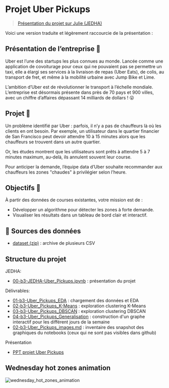 # Projet Uber Pickups

> [Présentation du projet sur Julie (JEDHA)](https://app.jedha.co/course/projects-supervised-machine-learning-ft/walmart-sales-ft)

Voici une version traduite et légèrement raccourcie de la présentation :

## Présentation de l’entreprise 📇

Uber est l’une des startups les plus connues au monde. Lancée comme une application de covoiturage pour ceux qui ne pouvaient pas se permettre un taxi, elle a élargi ses services à la livraison de repas (Uber Eats), de colis, au transport de fret, et même à la mobilité urbaine avec Jump Bike et Lime.

L’ambition d’Uber est de révolutionner le transport à l’échelle mondiale. L’entreprise est désormais présente dans près de 70 pays et 900 villes, avec un chiffre d’affaires dépassant 14 milliards de dollars ! 😮

## Projet 🚧

Un problème identifié par Uber : parfois, il n’y a pas de chauffeurs là où les clients en ont besoin. Par exemple, un utilisateur dans le quartier financier de San Francisco peut devoir attendre 10 à 15 minutes alors que les chauffeurs se trouvent dans un autre quartier.

Or, les études montrent que les utilisateurs sont prêts à attendre 5 à 7 minutes maximum, au-delà, ils annulent souvent leur course.

Pour anticiper la demande, l’équipe data d’Uber souhaite recommander aux chauffeurs les zones "chaudes" à privilégier selon l’heure.

## Objectifs 🎯

À partir des données de courses existantes, votre mission est de :

* Développer un algorithme pour détecter les zones à forte demande.
* Visualiser les résultats dans un tableau de bord clair et interactif.


## 📁 Sources des données

- [dataset (zip)](https://full-stack-bigdata-datasets.s3.eu-west-3.amazonaws.com/Machine+Learning+non+Supervis%C3%A9/Projects/uber-trip-data.zip) : archive de plusieurs CSV

## Structure du projet

JEDHA:
- [00-b3-JEDHA-Uber_Pickups.ipynb](00-b3-JEDHA-Uber_Pickups.ipynb) : présentation du projet

Délivrables:
- [01-b3-Uber_Pickups_EDA](01-b3-Uber_Pickups_EDA.ipynb) : chargement des données et EDA
- [02-b3-Uber_Pickups_K-Means](02-b3-Uber_Pickups_K-Means.ipynb) : exploration clustering K-Means
- [03-b3-Uber_Pickups_DBSCAN](03-b3-Uber_Pickups_DBSCAN.ipynb) : exploration clustering DBSCAN
- [04-b3-Uber_Pickups_Generalisation](04-b3-Uber_Pickups_Generalisation.ipynb) : construction d'un graphe interactif pour les différent jours de la semaine
- [02-b3-Uber_Pickups_images.md](05-b3-Uber_Pickups_images.md) : inventaire des snapshot des graphiques du notebooks (ceux qui ne sont pas visibles dans github)

Présentation
- [PPT projet Uber Pickups](https://1drv.ms/p/c/e238927bf76c9315/EUzidAMyPTlBk698DPXLAJYBEeoNl3QmiQaIYoz-HYnVPQ?e=o5Zsq2)

## Wednesday hot zones animation

![wednesday_hot_zones_animation](assets/wednesday_hot_zones_animation.gif)

